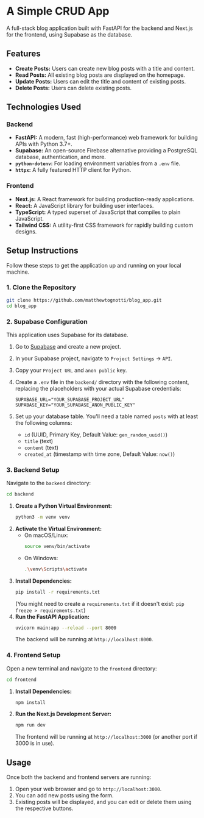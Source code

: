 # A Simple CRUD App

A full-stack blog application built with FastAPI for the backend and Next.js for the frontend, using Supabase as the database.

## Features

*   **Create Posts:** Users can create new blog posts with a title and content.
*   **Read Posts:** All existing blog posts are displayed on the homepage.
*   **Update Posts:** Users can edit the title and content of existing posts.
*   **Delete Posts:** Users can delete existing posts.

## Technologies Used

### Backend
*   **FastAPI:** A modern, fast (high-performance) web framework for building APIs with Python 3.7+.
*   **Supabase:** An open-source Firebase alternative providing a PostgreSQL database, authentication, and more.
*   **`python-dotenv`:** For loading environment variables from a `.env` file.
*   **`httpx`:** A fully featured HTTP client for Python.

### Frontend
*   **Next.js:** A React framework for building production-ready applications.
*   **React:** A JavaScript library for building user interfaces.
*   **TypeScript:** A typed superset of JavaScript that compiles to plain JavaScript.
*   **Tailwind CSS:** A utility-first CSS framework for rapidly building custom designs.

## Setup Instructions

Follow these steps to get the application up and running on your local machine.

### 1. Clone the Repository

```bash
git clone https://github.com/matthewtognotti/blog_app.git
cd blog_app
```

### 2. Supabase Configuration

This application uses Supabase for its database.
1.  Go to [Supabase](https://supabase.com/) and create a new project.
2.  In your Supabase project, navigate to `Project Settings` -> `API`.
3.  Copy your `Project URL` and `anon public` key.
4.  Create a `.env` file in the `backend/` directory with the following content, replacing the placeholders with your actual Supabase credentials:

    ```
    SUPABASE_URL="YOUR_SUPABASE_PROJECT_URL"
    SUPABASE_KEY="YOUR_SUPABASE_ANON_PUBLIC_KEY"
    ```
5.  Set up your database table. You'll need a table named `posts` with at least the following columns:
    *   `id` (UUID, Primary Key, Default Value: `gen_random_uuid()`)
    *   `title` (text)
    *   `content` (text)
    *   `created_at` (timestamp with time zone, Default Value: `now()`)

### 3. Backend Setup

Navigate to the `backend` directory:

```bash
cd backend
```

1.  **Create a Python Virtual Environment:**
    ```bash
    python3 -m venv venv
    ```
2.  **Activate the Virtual Environment:**
    *   On macOS/Linux:
        ```bash
        source venv/bin/activate
        ```
    *   On Windows:
        ```bash
        .\venv\Scripts\activate
        ```
3.  **Install Dependencies:**
    ```bash
    pip install -r requirements.txt
    ```
    (You might need to create a `requirements.txt` if it doesn't exist: `pip freeze > requirements.txt`)
4.  **Run the FastAPI Application:**
    ```bash
    uvicorn main:app --reload --port 8000
    ```
    The backend will be running at `http://localhost:8000`.

### 4. Frontend Setup

Open a new terminal and navigate to the `frontend` directory:

```bash
cd frontend
```

1.  **Install Dependencies:**
    ```bash
    npm install
    ```
2.  **Run the Next.js Development Server:**
    ```bash
    npm run dev
    ```
    The frontend will be running at `http://localhost:3000` (or another port if 3000 is in use).

## Usage

Once both the backend and frontend servers are running:

1.  Open your web browser and go to `http://localhost:3000`.
2.  You can add new posts using the form.
3.  Existing posts will be displayed, and you can edit or delete them using the respective buttons.
